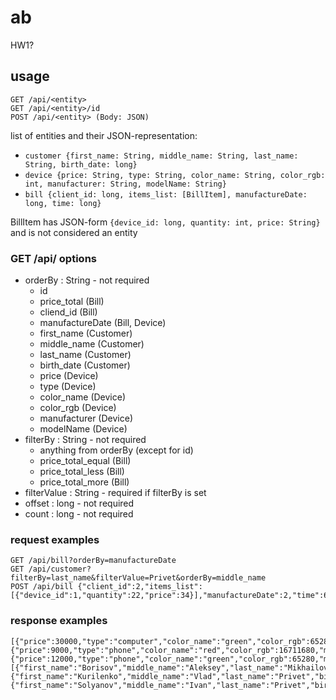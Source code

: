 # ab

HW1?

## usage

```
GET /api/<entity>
GET /api/<entity>/id
POST /api/<entity> (Body: JSON)
```
list of entities and their JSON-representation:
* `customer {first_name: String, middle_name: String, last_name: String, birth_date: long}`
* `device {price: String, type: String, color_name: String, color_rgb: int, manufacturer: String, modelName: String}`
* `bill {client_id: long, items_list: [BillItem], manufactureDate: long, time: long}`

BillItem has JSON-form `{device_id: long, quantity: int, price: String}` and is not considered an entity

### GET /api/<entity>  options
* orderBy : String - not required
  * id
  * price_total (Bill)
  * cliend_id (Bill)
  * manufactureDate (Bill, Device)
  * first_name (Customer)
  * middle_name (Customer)
  * last_name (Customer)
  * birth_date (Customer)
  * price (Device)
  * type (Device)
  * color_name (Device)
  * color_rgb (Device)
  * manufacturer (Device)
  * modelName (Device)
* filterBy : String - not required
  * anything from orderBy (except for id)
  * price_total_equal (Bill)
  * price_total_less (Bill)
  * price_total_more (Bill)
* filterValue : String - required if filterBy is set
* offset : long - not required
* count : long - not required

### request examples

```
GET /api/bill?orderBy=manufactureDate
GET /api/customer?filterBy=last_name&filterValue=Privet&orderBy=middle_name
POST /api/bill {"client_id":2,"items_list":[{"device_id":1,"quantity":22,"price":34}],"manufactureDate":2,"time":69}
```
### response examples
```
[{"price":30000,"type":"computer","color_name":"green","color_rgb":65280,"manufacturer":"Sony","modelName":"B","id":0},{"price":9000,"type":"phone","color_name":"red","color_rgb":16711680,"manufacturer":"Sony","modelName":"A","id":1},{"price":12000,"type":"phone","color_name":"green","color_rgb":65280,"manufacturer":"Samsung","modelName":"C","id":2}]
[{"first_name":"Borisov","middle_name":"Aleksey","last_name":"Mikhailovich","birth_date":100,"id":0},{"first_name":"Kurilenko","middle_name":"Vlad","last_name":"Privet","birth_date":90,"id":1},{"first_name":"Solyanov","middle_name":"Ivan","last_name":"Privet","birth_date":200,"id":2}]
```